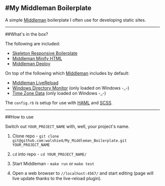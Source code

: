 #My Middleman Boilerplate
---

A simple [Middleman](//github.com/middleman/middleman) boilerplate I often use for
developing static sites.

---

##What's in the box?

The following are included:

* [Skeleton Responsive Boilerplate](//github.com/dhg/Skeleton)
* [Middleman Minify HTML](//github.com/middleman/middleman-minify-html)
* [Middleman Deploy](//github.com/middleman-contrib/middleman-deploy)


On top of the following which [Middleman](//github.com/middleman/middleman) includes by default:

* [Middleman LiveReload](//github.com/middleman/middleman-livereload)
* [Windows Directory Monitor](//github.com/Maher4Ever/wdm) (only loaded on Windows -_-)
* [Time Zone Data](//github.com/tzinfo/tzinfo-data) (only loaded on Windows -_-)

The `config.rb` is setup for use with [HAML](//github.com/haml/haml) and [SCSS](//github.com/sass/sass).

---

##How to use

Switch out `YOUR_PROJECT_NAME` with, well, your project's name.

1. Clone repo - `git clone git@github.com:walshie4/My_Middleman_Boilerplate.git YOUR_PROJECT_NAME`

2. `cd` into repo - `cd YOUR_PROJECT_NAME/`

3. Start Middleman - `make run` or `make test`

4. Open a web browser to `//localhost:4567/` and start editing (page will live update thanks to the
live-reload plugin).

